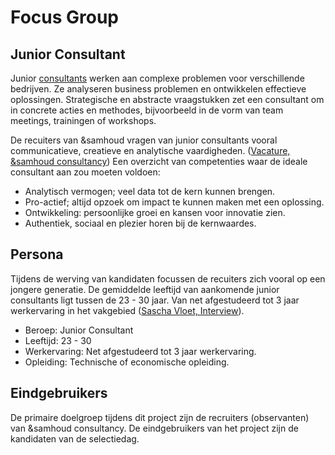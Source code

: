 # Focus Group

## Junior Consultant
Junior [consultants](https://www.consultancy.nl/carriere/wat-is-een-consultant) werken aan complexe problemen voor verschillende bedrijven. Ze analyseren business problemen en ontwikkelen effectieve oplossingen. Strategische en abstracte vraagstukken zet een consultant om in concrete acties en methodes, bijvoorbeeld in de vorm van team meetings, trainingen of workshops.

De recuiters van &samhoud vragen van junior consultants vooral communicatieve, creatieve en analytische vaardigheden. ([Vacature, &samhoud consultancy](https://career.samhoud.com/apply?junior-consultant-101367)) Een overzicht van competenties waar de ideale consultant aan zou moeten voldoen:
* Analytisch vermogen; veel data tot de kern kunnen brengen.
* Pro-actief; altijd opzoek om impact te kunnen maken met een oplossing.
* Ontwikkeling: persoonlijke groei en kansen voor innovatie zien.
* Authentiek, sociaal en plezier horen bij de kernwaardes.

## Persona
Tijdens de werving van kandidaten focussen de recuiters zich vooral op een jongere generatie. De gemiddelde leeftijd van aankomende junior consultants ligt tussen de 23 - 30 jaar. Van net afgestudeerd tot 3 jaar werkervaring in het vakgebied ([Sascha Vloet, Interview](https://www.linkedin.com/in/saschavloet/?locale=nl_NL)).

* Beroep: Junior Consultant
* Leeftijd: 23 - 30
* Werkervaring: Net afgestudeerd tot 3 jaar werkervaring.
* Opleiding: Technische of economische opleiding.

## Eindgebruikers
De primaire doelgroep tijdens dit project zijn de recruiters (observanten) van &samhoud consultancy. De eindgebruikers van het project zijn de kandidaten van de selectiedag.